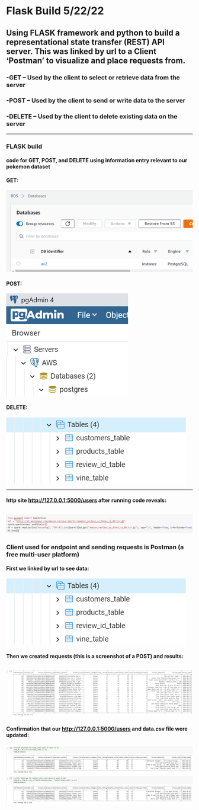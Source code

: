 # Flask Build 5/22/22
## Using FLASK framework and python to build a representational state transfer (REST) API server. This was linked by url to a Client ‘Postman’ to visualize and place requests from.
### -GET – Used by the client to select or retrieve data from the server
### -POST – Used by the client to send or write data to the server
### -DELETE – Used by the client to delete existing data on the server
-----------------------------------------------------------------------------------------------------------------------------------------

### FLASK build
#### code for GET, POST, and DELETE using information entry relevant to our pokemon dataset
#### GET:
![](https://github.com/Beetleee/Amazon_Vine_Analysis/blob/main/Resources/plot2.png)
#### POST:
![](https://github.com/Beetleee/Amazon_Vine_Analysis/blob/main/Resources/plot3.png)
#### DELETE:
![](https://github.com/Beetleee/Amazon_Vine_Analysis/blob/main/Resources/plot4.png)

--------------------------------------------------------------------------------------------------------------------------------
#### http site http://127.0.0.1:5000/users after running code reveals: 
![](https://github.com/Beetleee/Amazon_Vine_Analysis/blob/main/Resources/plot1.png)
-----------------------------------------------------------------------------------------------------------------------------------
### Client used for endpoint and sending requests is Postman (a free multi-user platform)
#### First we linked by url to see data:
![](https://github.com/Beetleee/Amazon_Vine_Analysis/blob/main/Resources/plot4.png)

#### Then we created requests (this is a screenshot of a POST) and results:
![](https://github.com/Beetleee/Amazon_Vine_Analysis/blob/main/Resources/plot5.png)
---------------------------------------------------------------------------------------------------------------------------
#### Confirmation that our  http://127.0.0.1:5000/users and data.csv file were updated:
![](https://github.com/Beetleee/Amazon_Vine_Analysis/blob/main/Resources/plot6.png)
![](https://github.com/Beetleee/Amazon_Vine_Analysis/blob/main/Resources/plot7.png)



